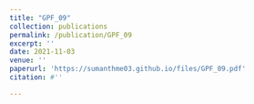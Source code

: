 ```yaml
---
title: "GPF_09"
collection: publications
permalink: /publication/GPF_09
excerpt: ''
date: 2021-11-03
venue: ''
paperurl: 'https://sumanthme03.github.io/files/GPF_09.pdf'
citation: #''

---
```


[Download paper here]: (https://sumanthme03.github.io/files/GPF_09.pdf)






